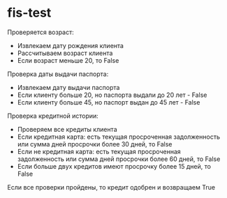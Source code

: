 # fis-test

Проверяется возраст:
- Извлекаем дату рождения клиента
- Рассчитываем возраст клиента
- Если возраст меньше 20, то False

Проверка даты выдачи паспорта:
- Извлекаем дату выдачи паспорта
- Если клиенту больше 20, но паспорта выдали до 20 лет - False
- Если клиенту больше 45, но паспорт выдан до 45 лет - False

Проверка кредитной истории:
- Проверяем все кредиты клиента
- Если кредитная карта:
есть текущая просроченная задолженность или сумма дней просрочки более 30 дней, то False
- Если не кредитная карта:
есть текущая просроченная задолженность или сумма дней просрочки более 60 дней, то False
- Если больше двух кредитов имеют просрочку более 15 дней, то False

Если все проверки пройдены, то кредит одобрен и возвращаем True